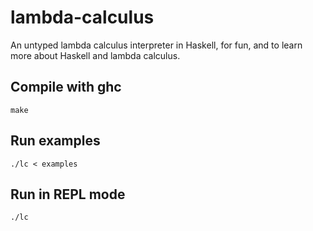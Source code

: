 # lambda-calculus
An untyped lambda calculus interpreter in Haskell, for fun, and to learn more about Haskell and lambda calculus.

## Compile with ghc
    make

## Run examples
    ./lc < examples

## Run in REPL mode
    ./lc

